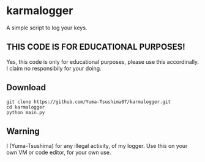 # karmalogger
A simple script to log your keys.

## THIS CODE IS FOR EDUCATIONAL PURPOSES!
Yes, this code is only for educational purposes, please use this accordinally. I claim no responsibily for your doing. 

## Download
```
git clone https://github.com/Yuma-Tsushima07/karmalogger.git
cd karmalogger
python main.py
```

## Warning
I (Yuma-Tsushima) for any illegal activity, of my logger.
Use this on your own VM or code editor, for your own use.
